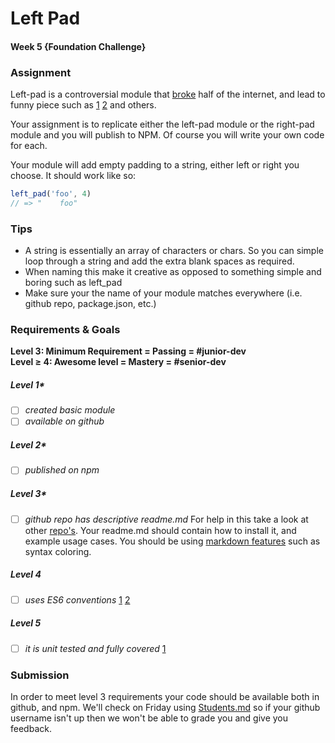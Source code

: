 # Left Pad
#### Week 5 {Foundation Challenge}

### Assignment
Left-pad is a controversial module that [broke](http://www.theregister.co.uk/2016/03/23/npm_left_pad_chaos/) half of the internet, and lead to funny piece such as [1](https://news.ycombinator.com/item?id=11350651) [2](https://medium.com/friendship-dot-js/i-peeked-into-my-node-modules-directory-and-you-wont-believe-what-happened-next-b89f63d21558) and others. 

Your assignment is to replicate either the left-pad module or the right-pad module and you will publish to NPM. Of course you will write your own code for each.

Your module will add empty padding to a string, either left or right you choose. It should work like so:

```javascript
left_pad('foo', 4)
// => "    foo" 
```

### Tips
- A string is essentially an array of characters or chars. So you can simple loop through a string and add the extra blank spaces as required.
- When naming this make it creative as opposed to something simple and boring such as left_pad
- Make sure your the name of your module matches everywhere (i.e. github repo, package.json, etc.)

### Requirements & Goals
**Level 3: Minimum Requirement = Passing = #junior-dev**<br />
**Level ≥ 4: Awesome level = Mastery = #senior-dev**

##### Level 1*
- [ ] *created basic module*
- [ ] *available on github*

##### Level 2*
- [ ] *published on npm*

##### Level 3*
- [ ] *github repo has descriptive readme.md* For help in this take a look at other [repo's](https://github.com/stevemao/left-pad). 
Your readme.md should contain how to install it, and example usage cases. You should be using [markdown features](https://github.com/adam-p/markdown-here/wiki/Markdown-Cheatsheet) such as syntax coloring.

##### Level 4
- [ ] *uses ES6 conventions* [1](https://github.com/airbnb/javascript) [2](https://webapplog.com/es6/)

##### Level 5
- [ ] *it is unit tested and fully covered* [1](https://blog.risingstack.com/node-hero-node-js-unit-testing-tutorial/)

### Submission
In order to meet level 3 requirements your code should be available both in github, and npm. We'll check on Friday using [Students.md](https://github.com/CodeRGV/boot/blob/master/Fall-2016/Students.md) so if your github username isn't up then we won't be able to grade you and give you feedback.